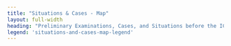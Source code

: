 ```yaml
---
title: "Situations & Cases - Map"
layout: full-width
heading: "Preliminary Examinations, Cases, and Situations before the ICC"
legend: 'situations-and-cases-map-legend'
---
```

<div id="map-situations-and-cases"></div>
